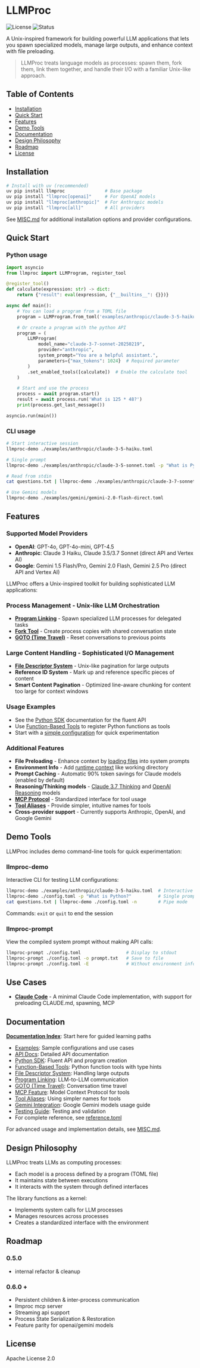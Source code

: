 # LLMProc

![License](https://img.shields.io/badge/license-Apache%202.0-blue)
![Status](https://img.shields.io/badge/status-active-green)

A Unix-inspired framework for building powerful LLM applications that lets you spawn specialized models, manage large outputs, and enhance context with file preloading.

> LLMProc treats language models as processes: spawn them, fork them, link them together, and handle their I/O with a familiar Unix-like approach.

## Table of Contents

- [Installation](#installation)
- [Quick Start](#quick-start)
- [Features](#features)
- [Demo Tools](#demo-tools)
- [Documentation](#documentation)
- [Design Philosophy](#design-philosophy)
- [Roadmap](#roadmap)
- [License](#license)

## Installation

```bash
# Install with uv (recommended)
uv pip install llmproc               # Base package
uv pip install "llmproc[openai]"     # For OpenAI models
uv pip install "llmproc[anthropic]"  # For Anthropic models
uv pip install "llmproc[all]"        # All providers
```

See [MISC.md](MISC.md) for additional installation options and provider configurations.

## Quick Start

### Python usage

```python
import asyncio
from llmproc import LLMProgram, register_tool

@register_tool()
def calculate(expression: str) -> dict:
    return {"result": eval(expression, {"__builtins__": {}})}

async def main():
    # You can load a program from a TOML file
    program = LLMProgram.from_toml('examples/anthropic/claude-3-5-haiku.toml')

    # Or create a program with the python API
    program = (
        LLMProgram(
            model_name="claude-3-7-sonnet-20250219",
            provider="anthropic",
            system_prompt="You are a helpful assistant.",
            parameters={"max_tokens": 1024}  # Required parameter
        )
        .set_enabled_tools([calculate])  # Enable the calculate tool
    )

    # Start and use the process
    process = await program.start()
    result = await process.run('What is 125 * 48?')
    print(process.get_last_message())

asyncio.run(main())
```

### CLI usage

```bash
# Start interactive session
llmproc-demo ./examples/anthropic/claude-3-5-haiku.toml

# Single prompt
llmproc-demo ./examples/anthropic/claude-3-5-sonnet.toml -p "What is Python?"

# Read from stdin
cat questions.txt | llmproc-demo ./examples/anthropic/claude-3-7-sonnet.toml -n

# Use Gemini models
llmproc-demo ./examples/gemini/gemini-2.0-flash-direct.toml
```

## Features

### Supported Model Providers
- **OpenAI**: GPT-4o, GPT-4o-mini, GPT-4.5
- **Anthropic**: Claude 3 Haiku, Claude 3.5/3.7 Sonnet (direct API and Vertex AI)
- **Google**: Gemini 1.5 Flash/Pro, Gemini 2.0 Flash, Gemini 2.5 Pro (direct API and Vertex AI)

LLMProc offers a Unix-inspired toolkit for building sophisticated LLM applications:

### Process Management - Unix-like LLM Orchestration
- **[Program Linking](./examples/features/program-linking/main.toml)** - Spawn specialized LLM processes for delegated tasks
- **[Fork Tool](./examples/features/fork.toml)** - Create process copies with shared conversation state
- **[GOTO (Time Travel)](./examples/features/goto.toml)** - Reset conversations to previous points

### Large Content Handling - Sophisticated I/O Management
- **[File Descriptor System](./examples/features/file-descriptor/main.toml)** - Unix-like pagination for large outputs
- **Reference ID System** - Mark up and reference specific pieces of content
- **Smart Content Pagination** - Optimized line-aware chunking for content too large for context windows

### Usage Examples
- See the [Python SDK](./docs/python-sdk.md) documentation for the fluent API
- Use [Function-Based Tools](./docs/function-based-tools.md) to register Python functions as tools
- Start with a [simple configuration](./examples/anthropic/claude-3-5-haiku.toml) for quick experimentation

### Additional Features
- **File Preloading** - Enhance context by [loading files](./examples/features/preload.toml) into system prompts
- **Environment Info** - Add [runtime context](./examples/features/env-info.toml) like working directory
- **Prompt Caching** - Automatic 90% token savings for Claude models (enabled by default)
- **Reasoning/Thinking models** - [Claude 3.7 Thinking](./examples/anthropic/claude-3-7-thinking-high.toml) and [OpenAI Reasoning](./examples/openai/o3-mini-high.toml) models
- **[MCP Protocol](./examples/features/mcp.toml)** - Standardized interface for tool usage
- **[Tool Aliases](./examples/features/tool-aliases.toml)** - Provide simpler, intuitive names for tools
- **Cross-provider support** - Currently supports Anthropic, OpenAI, and Google Gemini

## Demo Tools

LLMProc includes demo command-line tools for quick experimentation:

### llmproc-demo

Interactive CLI for testing LLM configurations:

```bash
llmproc-demo ./examples/anthropic/claude-3-5-haiku.toml  # Interactive session
llmproc-demo ./config.toml -p "What is Python?"          # Single prompt
cat questions.txt | llmproc-demo ./config.toml -n        # Pipe mode
```

Commands: `exit` or `quit` to end the session

### llmproc-prompt

View the compiled system prompt without making API calls:

```bash
llmproc-prompt ./config.toml                 # Display to stdout
llmproc-prompt ./config.toml -o prompt.txt   # Save to file
llmproc-prompt ./config.toml -E              # Without environment info
```

## Use Cases
- **[Claude Code](./examples/claude-code/claude-code.toml)** - A minimal Claude Code implementation, with support for preloading CLAUDE.md, spawning, MCP

## Documentation

**[Documentation Index](./docs/index.md)**: Start here for guided learning paths

- [Examples](./examples/README.md): Sample configurations and use cases
- [API Docs](./docs/api/index.md): Detailed API documentation
- [Python SDK](./docs/python-sdk.md): Fluent API and program creation
- [Function-Based Tools](./docs/function-based-tools.md): Python function tools with type hints
- [File Descriptor System](./docs/file-descriptor-system.md): Handling large outputs
- [Program Linking](./docs/program-linking.md): LLM-to-LLM communication
- [GOTO (Time Travel)](./docs/goto-feature.md): Conversation time travel
- [MCP Feature](./docs/mcp-feature.md): Model Context Protocol for tools
- [Tool Aliases](./docs/tool-aliases.md): Using simpler names for tools
- [Gemini Integration](./docs/gemini.md): Google Gemini models usage guide
- [Testing Guide](./docs/testing.md): Testing and validation
- For complete reference, see [reference.toml](./examples/reference.toml)

For advanced usage and implementation details, see [MISC.md](MISC.md).

## Design Philosophy

LLMProc treats LLMs as computing processes:
- Each model is a process defined by a program (TOML file)
- It maintains state between executions
- It interacts with the system through defined interfaces

The library functions as a kernel:
- Implements system calls for LLM processes
- Manages resources across processes
- Creates a standardized interface with the environment

## Roadmap

### 0.5.0
- internal refactor & cleanup

### 0.6.0 +
- Persistent children & inter-process communication
- llmproc mcp server
- Streaming api support
- Process State Serialization & Restoration
- Feature parity for openai/gemini models

## License

Apache License 2.0
